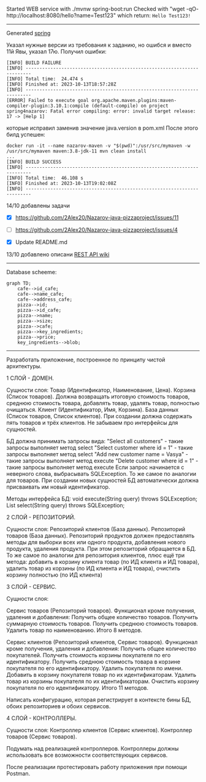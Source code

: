 Started WEB service with ./mvnw spring-boot:run
Checked with "wget -qO- http://localhost:8080/hello?name=Test123" which return: ```Hello Test123!```

------

Generated [spring](https://start.spring.io/#!type=maven-project&language=java&platformVersion=2.7.16&packaging=jar&jvmVersion=17&groupId=com.example&artifactId=spring4nazarov&name=spring4nazarov&description=Cafe%20backend&packageName=com.example.spring4nazarov&dependencies=web)

Указал нужные версии из требования к заданию, но ошибся и вместо 11й Явы, указал 17ю. Получил ошибки:
```
[INFO] BUILD FAILURE
[INFO] ------------------------------------------------------------------------
[INFO] Total time:  24.474 s
[INFO] Finished at: 2023-10-13T18:57:28Z
[INFO] ------------------------------------------------------------------------
[ERROR] Failed to execute goal org.apache.maven.plugins:maven-compiler-plugin:3.10.1:compile (default-compile) on project spring4nazarov: Fatal error compiling: error: invalid target release: 17 -> [Help 1]
```
которые исправил заменив значение java.version в pom.xml
После этого билд успешен:
```
docker run -it --name nazarov-maven -v "$(pwd)":/usr/src/mymaven -w /usr/src/mymaven maven:3.8-jdk-11 mvn clean install
...
[INFO] BUILD SUCCESS
[INFO] ------------------------------------------------------------------------
[INFO] Total time:  46.108 s
[INFO] Finished at: 2023-10-13T19:02:08Z
[INFO] ------------------------------------------------------------------------
```

14/10 добавлены задачи

- [x] https://github.com/2Alex20/Nazarov-java-pizzaproject/issues/11
- [ ] https://github.com/2Alex20/Nazarov-java-pizzaproject/issues/4
- [x] Update README.md


13/10 добавлено описани [REST API wiki](../../wiki/REST-API-details)

---

Database scheeme:

```mermaid
graph TD;
    cafe-->id_cafe;
    cafe-->name_cafe;
    cafe-->address_cafe;
    pizza-->id;
    pizza-->id_cafe;
    pizza-->name;
    pizza-->size;
    pizza-->cafe;
    pizza-->key_ingredients;
    pizza-->price;
    key_ingredients-->blob;
```

---

Разработать приложение, построенное по принципу чистой архитектуры.

1 СЛОЙ - ДОМЕН.

Сущности слоя:
Товар (Идентификатор, Наименование, Цена).
Корзина (Список товаров). 
    Должна возвращать итоговую стоимость товаров, среднюю стоимость товара, 
    добавлять товар, удалять товар, полностью очищаться.
Клиент (Идентификатор, Имя, Корзина).
База данных (Список товаров, Список клиентов). 
При создании должна содержать пять товаров и трёх клиентов.
Не забываем про интерфейсы для сущностей.

БД должна принимать запросы вида:
"Select all customers" - такие запросы выполняет метод select
"Select customer where id = 1" - такие запросы выполняет метод select
"Add new customer name = Vasya" - такие запросы выполняет метод execute
"Delete customer where id = 1" - такие запросы выполняет метод execute
Если запрос начинается с неверного слова, выбрасывать SQLException.
То же самое по аналогии для товаров.
При создании новых сущностей БД автоматически должна присваивать им новый идентификатор.

Методы интерфейса БД:
void execute(String query) throws SQLException;
List<Object> select(String query) throws SQLException;

2 СЛОЙ - РЕПОЗИТОРИЙ.

Сущности слоя:
Репозиторий клиентов (База данных).
Репозиторий товаров (База данных).
Репозиторий продуктов должен предоставлять методы для выборки всех или одного продукта,
добавления нового продукта, удаления продукта. При этом репозиторий обращается в БД.
То же самое по аналогии для репозитория клиентов, плюс ещё три метода:
    добавить в корзину клиента товар (по ИД клиента и ИД товара),
    удалить товар из корзины (по ИД клиента и ИД товара),
    очистить корзину полностью (по ИД клиента)

3 СЛОЙ - СЕРВИС.

Сущности слоя:

Сервис товаров (Репозиторий товаров).
Функционал кроме получения, удаления и добавления:
Получить общее количество товаров.
Получить суммарную стоимость товаров.
Получить среднюю стоимость товаров.
Удалить товар по наименованию.
Итого 8 методов.

Сервис клиентов (Репозиторий клиентов, Сервис товаров).
Функционал кроме получения, удаления и добавления:
Получить общее количество покупателей.
Получить стоимость корзины покупателя по его идентификатору.
Получить среднюю стоимость товара в корзине покупателя по его идентификатору.
Удалить покупателя по имени.
Добавить в корзину покупателя товар по их идентификаторам.
Удалить товар из корзины покупателя по их идентификаторам.
Очистить корзину покупателя по его идентификатору.
Итого 11 методов.

Написать конфигурацию, которая регистрирует в контексте бины БД, обоих репозиториев и обоих сервисов.

4 СЛОЙ - КОНТРОЛЛЕРЫ.

Сущности слоя:
Контроллер клиентов (Сервис клиентов).
Контроллер товаров (Сервис товаров).

Подумать над реализацией контроллеров.
Контроллеры должны использовать все возможности соответствующих сервисов.

После реализации протестировать работу приложения при помощи Postman.
